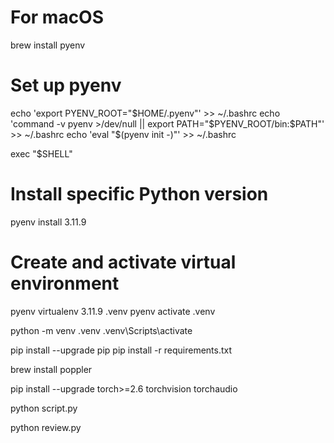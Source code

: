 # For macOS
brew install pyenv

# Set up pyenv
echo 'export PYENV_ROOT="$HOME/.pyenv"' >> ~/.bashrc
echo 'command -v pyenv >/dev/null || export PATH="$PYENV_ROOT/bin:$PATH"' >> ~/.bashrc
echo 'eval "$(pyenv init -)"' >> ~/.bashrc

exec "$SHELL"

# Install specific Python version
pyenv install 3.11.9

# Create and activate virtual environment
pyenv virtualenv 3.11.9 .venv
pyenv activate .venv

python -m venv .venv
.venv\Scripts\activate

pip install --upgrade pip
pip install -r requirements.txt

brew install poppler

pip install --upgrade torch>=2.6 torchvision torchaudio

python script.py

python review.py